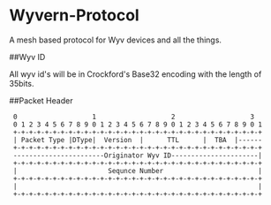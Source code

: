 # Wyvern-Protocol
A mesh based protocol for Wyv devices and all the things.


##Wyv ID

All wyv id's will be in Crockford's Base32 encoding with the length of 35bits.

##Packet Header
```
 0                   1                   2                   3
 0 1 2 3 4 5 6 7 8 9 0 1 2 3 4 5 6 7 8 9 0 1 2 3 4 5 6 7 8 9 0 1  
 +-+-+-+-+-+-+-+-+-+-+-+-+-+-+-+-+-+-+-+-+-+-+-+-+-+-+-+-+-+-+-+ 
 | Packet Type |DType|  Version  |      TTL      |  TBA  |------
 +-+-+-+-+-+-+-+-+-+-+-+-+-+-+-+-+-+-+-+-+-+-+-+-+-+-+-+-+-+-+-+  
 -----------------------Originator Wyv ID----------------------|  
 +-+-+-+-+-+-+-+-+-+-+-+-+-+-+-+-+-+-+-+-+-+-+-+-+-+-+-+-+-+-+-+  
 |                       Sequnce Number                        |  
 +-+-+-+-+-+-+-+-+-+-+-+-+-+-+-+-+-+-+-+-+-+-+-+-+-+-+-+-+-+-+-+  
 |                                                             |  
 +-+-+-+-+-+-+-+-+-+-+-+-+-+-+-+-+-+-+-+-+-+-+-+-+-+-+-+-+-+-+-+  
```
